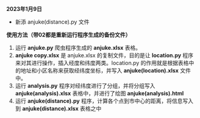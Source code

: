 **2023年1月9日**

* 新添 anjuke(distance).py 文件

**使用方法（带02都是重新运行程序生成的备份文件）**

1. 运行 **anjuke.py** 爬虫程序生成的 **anjuke.xlsx** 表格。
2. **anjuke copy.xlsx** 是 anjuke.xlsx 的复制文件，目的是让 **location.py** 程序来对其进行操作，插入经度和纬度两类。location.py 的作用就是根据表格中的地址和小区名称来获取经纬度坐标，并写入 **anjuke(location).xlsx** 文件中。
3. 运行 **analysis.py** 程序对经纬度进行了分组，并将分组写入 **anjuke(analysis).xlsx** 表格中，并进行了绘图 **anjuke(analysis).html**
4. 运行 **anjuke(distance).py** 程序，计算各个点到市中心的距离，将信息写入到 **anjuke(distance).xlsx** 表格之中
